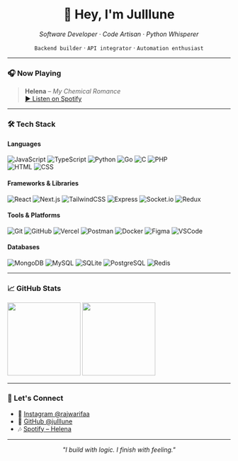 <h1 align="center">👋 Hey, I'm Julllune</h1>
<p align="center">
  <em>Software Developer · Code Artisan · Python Whisperer</em>  
</p>

<p align="center">
  <code>Backend builder</code> · <code>API integrator</code> · <code>Automation enthusiast</code>
</p>

---

### 🎧 Now Playing
> **Helena** – *My Chemical Romance*  
> [▶️ Listen on Spotify](https://open.spotify.com/track/5dTHtzHFPyi8TlTtzoz1J9?si=d7eba80208c9430b)

---

### 🛠️ Tech Stack

#### Languages  
![JavaScript](https://img.shields.io/badge/-JavaScript-black?style=flat-square&logo=javascript) 
![TypeScript](https://img.shields.io/badge/-TypeScript-black?style=flat-square&logo=typescript) 
![Python](https://img.shields.io/badge/-Python-black?style=flat-square&logo=python) 
![Go](https://img.shields.io/badge/-Go-black?style=flat-square&logo=go) 
![C](https://img.shields.io/badge/-C-black?style=flat-square&logo=c) 
![PHP](https://img.shields.io/badge/-PHP-black?style=flat-square&logo=php)  
![HTML](https://img.shields.io/badge/-HTML5-black?style=flat-square&logo=html5) 
![CSS](https://img.shields.io/badge/-CSS3-black?style=flat-square&logo=css3)

#### Frameworks & Libraries  
![React](https://img.shields.io/badge/-React-black?style=flat-square&logo=react) 
![Next.js](https://img.shields.io/badge/-Next.js-black?style=flat-square&logo=next.js) 
![TailwindCSS](https://img.shields.io/badge/-TailwindCSS-black?style=flat-square&logo=tailwindcss) 
![Express](https://img.shields.io/badge/-Express-black?style=flat-square&logo=express) 
![Socket.io](https://img.shields.io/badge/-Socket.io-black?style=flat-square&logo=socket.io) 
![Redux](https://img.shields.io/badge/-Redux-black?style=flat-square&logo=redux)

#### Tools & Platforms  
![Git](https://img.shields.io/badge/-Git-black?style=flat-square&logo=git) 
![GitHub](https://img.shields.io/badge/-GitHub-black?style=flat-square&logo=github) 
![Vercel](https://img.shields.io/badge/-Vercel-black?style=flat-square&logo=vercel) 
![Postman](https://img.shields.io/badge/-Postman-black?style=flat-square&logo=postman) 
![Docker](https://img.shields.io/badge/-Docker-black?style=flat-square&logo=docker) 
![Figma](https://img.shields.io/badge/-Figma-black?style=flat-square&logo=figma) 
![VSCode](https://img.shields.io/badge/-VSCode-black?style=flat-square&logo=visualstudiocode)

#### Databases  
![MongoDB](https://img.shields.io/badge/-MongoDB-black?style=flat-square&logo=mongodb) 
![MySQL](https://img.shields.io/badge/-MySQL-black?style=flat-square&logo=mysql) 
![SQLite](https://img.shields.io/badge/-SQLite-black?style=flat-square&logo=sqlite) 
![PostgreSQL](https://img.shields.io/badge/-PostgreSQL-black?style=flat-square&logo=postgresql) 
![Redis](https://img.shields.io/badge/-Redis-black?style=flat-square&logo=redis)

---

### 📈 GitHub Stats

<img src="https://github-readme-stats.vercel.app/api?username=julllune&show_icons=true&theme=algolia" height="165">  
<img src="https://github-readme-stats.vercel.app/api/top-langs/?username=julllune&layout=compact&theme=algolia" height="165">

---

### 🔗 Let's Connect

- 🌌 [Instagram @rajwarifaa](https://instagram.com/rajwarifaa)  
- 💼 [GitHub @julllune](https://github.com/julllune)  
- 🎶 [Spotify – Helena](https://open.spotify.com/track/6vJzfCJxAnfZKYfAJqjz0k)

---

<p align="center"><em>"I build with logic. I finish with feeling."</em></p>
